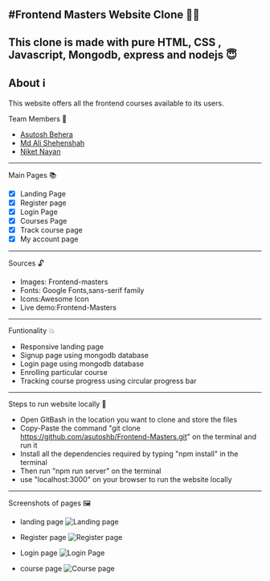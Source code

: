 #Frontend Masters Website Clone :technologist:
---

This clone is made with pure HTML, CSS , Javascript, Mongodb, express and nodejs :innocent:
---

About :information_source:
---
This website offers all the frontend courses available to its users.

Team Members :handshake:
- [Asutosh Behera](https://github.com/asutoshb)
- [Md Ali Shehenshah](https://github.com/hello-snsa)
- [Niket Nayan](https://github.com/Niket1-1)
---

Main Pages :books:
- [x] Landing Page 
- [x] Register page
- [x] Login Page
- [x] Courses Page
- [x] Track course page
- [x] My account page     
---

Sources :unlock:
- Images: Frontend-masters
- Fonts: Google Fonts,sans-serif family
- Icons:Awesome Icon
- Live demo:Frontend-Masters
---

Funtionality :boom:
- Responsive landing page
- Signup page using mongodb database
- Login page using mongodb database
- Enrolling particular course
- Tracking course progress using circular progress bar
---

Steps to run website locally :sunflower:
- Open GitBash in the location you want to clone and store the files
- Copy-Paste the command "git clone https://github.com/asutoshb/Frontend-Masters.git" on the terminal and run it
- Install all the dependencies required by typing "npm install" in the terminal
- Then run "npm run server" on the terminal
- use "localhost:3000" on your browser to run the website locally
---

Screenshots of pages :framed_picture:
- landing page
![Landing page](https://user-images.githubusercontent.com/86410005/131209097-83a3584d-f487-4c6c-82bb-0bda631a6744.png)

- Register page
![Register page](https://user-images.githubusercontent.com/86410005/131209121-a0da56d8-e668-4db2-8d74-3474682832dc.png)

- Login page
![Login Page](https://user-images.githubusercontent.com/86410005/131209127-5a23ffab-4b2e-4401-acd3-7fb1f03c6886.png)

- course page
![Course page](https://user-images.githubusercontent.com/86410005/131209138-be3f2f35-496e-415c-bc69-04ce9cb83abc.png)



